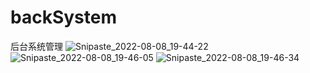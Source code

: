 # backSystem
后台系统管理
![Snipaste_2022-08-08_19-44-22](https://user-images.githubusercontent.com/92073786/183410742-54679907-fbec-48f9-90d4-2c7532c6f452.png)
![Snipaste_2022-08-08_19-46-05](https://user-images.githubusercontent.com/92073786/183411334-95ee66e7-4f79-4411-94c3-d7304818b8ae.png)
![Snipaste_2022-08-08_19-46-34](https://user-images.githubusercontent.com/92073786/183411340-a73cd085-fd97-45ee-9dca-ef94a0ec0cde.png)

